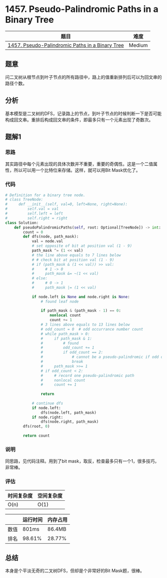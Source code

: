 # 1457. Pseudo-Palindromic Paths in a Binary Tree

| 题目 | 难度 |
| ---- | ---- |
| [1457. Pseudo-Palindromic Paths in a Binary Tree](https://leetcode.com/problems/pseudo-palindromic-paths-in-a-binary-tree/) | Medium |

## 题意

问二叉树从根节点到叶子节点的所有路径中，路上的值重新排列后可以为回文串的路径个数。

## 分析

基本模型是二叉树的DFS，记录路上的节点，到叶子节点的时候判断一下是否可能构成回文串。重排后构成回文串的条件，即最多只有一个元素出现了奇数次。

## 题解1

### 思路

其实路径中每个元素出现的具体次数并不重要，重要的奇偶性。这是一个二值属性，所以可以用一个比特位来存储。这样，就可以用Bit Mask优化了。

### 代码

```python
# Definition for a binary tree node.
# class TreeNode:
#     def __init__(self, val=0, left=None, right=None):
#         self.val = val
#         self.left = left
#         self.right = right
class Solution:
    def pseudoPalindromicPaths(self, root: Optional[TreeNode]) -> int:
        count = 0
        def dfs(node, path_mask):
            val = node.val
            # set opposite of bit at position val (1 - 9)
            path_mask ^= (1 << val)
            # the line above equals to 7 lines below
            # # check bit at position val (1 - 9)
            # if (path_mask & (1 << val)) >> val:
            #     # 1 -> 0
            #     path_mask &= ~(1 << val)
            # else:
            #     # 0 -> 1
            #     path_mask |= (1 << val)
            
            if node.left is None and node.right is None:
                # found leaf node
                
                if path_mask & (path_mask - 1) == 0:
                    nonlocal count
                    count += 1
                # 3 lines above equals to 13 lines below
                # odd_count = 0  # odd occurrance number count
                # while path_mask > 0:
                #     if path_mask & 1:
                #         # found
                #         odd_count += 1
                #         if odd_count == 2:
                #             # cannot be a pseudo-palindromic if odd occurrace number count >= 2
                #             break
                #     path_mask >>= 1
                # if odd_count < 2:
                #     # record one pseudo-palindromic path
                #     nonlocal count
                #     count += 1
                
                return
            
            # continue dfs
            if node.left:
                dfs(node.left, path_mask)
            if node.right:
                dfs(node.right, path_mask)
        dfs(root, 0)
        
        return count
```

### 说明

同思路，见代码注释。用到了bit mask，取反，检查最多只有一个1，很多技巧，非常棒。

### 评估

| 时间复杂度 | 空间复杂度 |
| ---- | ---- |
| O(n) | O(1) |

| | 运行时间 | 内存占用 |
| ---- | ---- | ---- |
| 数值 | 801ms | 86.4MB |
| 排名 | 98.61% | 28.77% |

## 总结

本身是个平淡无奇的二叉树DFS，但却是个非常好的Bit Mask题，很棒。

